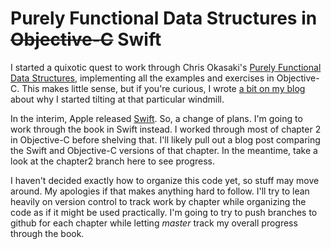 # Purely Functional Data Structures in <strike>Objective-C</strike> Swift

I started a quixotic quest to work through Chris Okasaki's [Purely Functional Data Structures](http://www.amazon.com/Purely-Functional-Structures-Chris-Okasaki-ebook/dp/B00AKE1V04), implementing all the examples and exercises in Objective-C. This makes little sense, but if you're curious, I wrote [a bit on my blog](http://www.curtclifton.net/journal/2014/3/4/three-threads.html) about why I started tilting at that particular windmill.

In the interim, Apple released [Swift](https://developer.apple.com/swift/). So, a change of plans. I'm going to work through the book in Swift instead. I worked through most of chapter 2 in Objective-C before shelving that. I'll likely pull out a blog post comparing the Swift and Objective-C versions of that chapter. In the meantime, take a look at the chapter2 branch here to see progress.

I haven't decided exactly how to organize this code yet, so stuff may move around. My apologies if that makes anything hard to follow. I'll try to lean heavily on version control to track work by chapter while organizing the code as if it might be used practically. I'm going to try to push branches to github for each chapter while letting *master* track my overall progress through the book.


